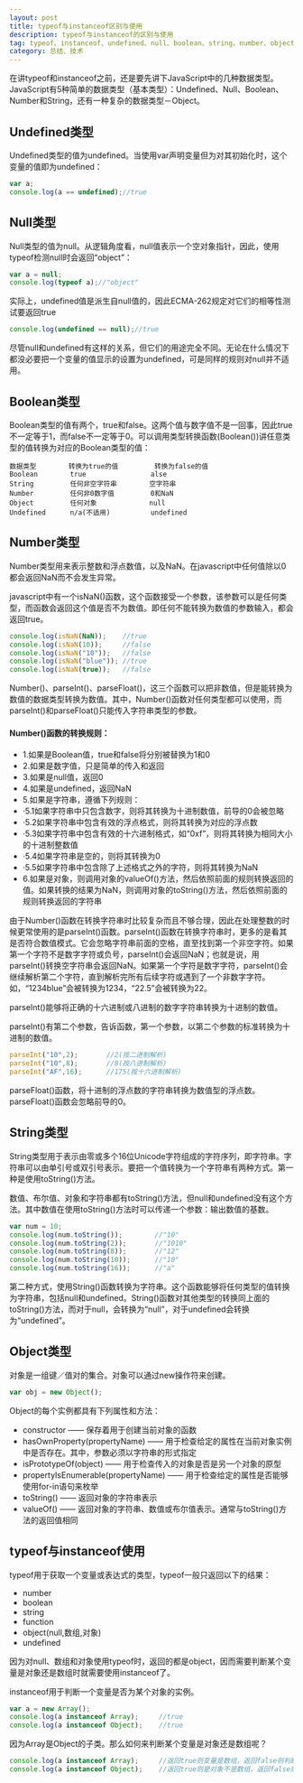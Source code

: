 ```yaml
---
layout: post
title: typeof与instanceof区别与使用
description: typeof与instanceof的区别与使用
tag: typeof、instanceof、undefined、null、boolean、string、number、object
category: 总结、技术
---
```

在讲typeof和instanceof之前，还是要先讲下JavaScript中的几种数据类型。JavaScript有5种简单的数据类型（基本类型）：Undefined、Null、Boolean、Number和String，还有一种复杂的数据类型－Object。

## Undefined类型

Undefined类型的值为undefined。当使用var声明变量但为对其初始化时，这个变量的值即为undefined：

```javascript
var a;
console.log(a == undefined);//true
```

## Null类型

Null类型的值为null。从逻辑角度看，null值表示一个空对象指针，因此，使用typeof检测null时会返回“object”：

```javascript
var a = null;
console.log(typeof a);//"object"
```

实际上，undefined值是派生自null值的，因此ECMA-262规定对它们的相等性测试要返回true

```javascript
console.log(undefined == null);//true
```

尽管null和undefined有这样的关系，但它们的用途完全不同。无论在什么情况下都没必要把一个变量的值显示的设置为undefined，可是同样的规则对null并不适用。

## Boolean类型

Boolean类型的值有两个，true和false。这两个值与数字值不是一回事，因此true不一定等于1，而false不一定等于0。可以调用类型转换函数(Boolean())讲任意类型的值转换为对应的Boolean类型的值：

```markup
数据类型		转换为true的值		  转换为false的值
Boolean        true                alse
String         任何非空字符串        空字符串
Number         任何非0数字值         0和NaN
Object         任何对象             null
Undefined      n/a(不适用)          undefined
```

## Number类型

Number类型用来表示整数和浮点数值，以及NaN。在javascript中任何值除以0都会返回NaN而不会发生异常。

javascript中有一个isNaN()函数，这个函数接受一个参数，该参数可以是任何类型，而函数会返回这个值是否不为数值。即任何不能转换为数值的参数输入，都会返回true。

```javascript
console.log(isNaN(NaN));    //true
console.log(isNaN(10));	    //false
console.log(isNaN("10"));   //false
console.log(isNaN("blue")); //true
console.log(isNaN(true));   //false
```

Number()、parseInt()、parseFloat()，这三个函数可以把非数值，但是能转换为数值的数据类型转换为数值。其中，Number()函数对任何类型都可以使用，而parseInt()和parseFloat()只能传入字符串类型的参数。

#### Number()函数的转换规则：

- 1.如果是Boolean值，true和false将分别被替换为1和0
- 2.如果是数字值，只是简单的传入和返回
- 3.如果是null值，返回0
- 4.如果是undefined，返回NaN
- 5.如果是字符串，遵循下列规则：
- ·5.1如果字符串中只包含数字，则将其转换为十进制数值，前导的0会被忽略
- ·5.2如果字符串中包含有效的浮点格式，则将其转换为对应的浮点数
- ·5.3如果字符串中包含有效的十六进制格式，如“0xf”，则将其转换为相同大小的十进制整数值
- ·5.4如果字符串是空的，则将其转换为0
- ·5.5如果字符串中包含除了上述格式之外的字符，则将其转换为NaN
- 6.如果是对象，则调用对象的valueOf()方法，然后依照前面的规则转换返回的值。如果转换的结果为NaN，则调用对象的toString()方法，然后依照前面的规则转换返回的字符串

由于Number()函数在转换字符串时比较复杂而且不够合理，因此在处理整数的时候更常使用的是parseInt()函数。parseInt()函数在转换字符串时，更多的是看其是否符合数值模式。它会忽略字符串前面的空格，直至找到第一个非空字符。如果第一个字符不是数字字符或负号，parseInt()会返回NaN；也就是说，用parseInt()转换空字符串会返回NaN。如果第一个字符是数字字符，parseInt()会继续解析第二个字符，直到解析完所有后续字符或遇到了一个非数字字符。如，“1234blue”会被转换为1234，“22.5”会被转换为22。

parseInt()能够将正确的十六进制或八进制的数字字符串转换为十进制的数值。

parseInt()有第二个参数，告诉函数，第一个参数，以第二个参数的标准转换为十进制的数值。

```javascript
parseInt("10",2);       //2(按二进制解析)
parseInt("10",8);       //8(按八进制解析)
parseInt("AF",16);      //175(按十六进制解析)
```

parseFloat()函数，将十进制的浮点数的字符串转换为数值型的浮点数。parseFloat()函数会忽略前导的0。

## String类型

String类型用于表示由零或多个16位Unicode字符组成的字符序列，即字符串。字符串可以由单引号或双引号表示。要把一个值转换为一个字符串有两种方式。第一种是使用toString()方法。

数值、布尔值、对象和字符串都有toString()方法，但null和undefined没有这个方法。其中数值在使用toString()方法时可以传递一个参数：输出数值的基数。

```javascript
var num = 10;
console.log(num.toString());        //"10"
console.log(num.toString(2));       //"1010"
console.log(num.toString(8));       //"12"
console.log(num.toString(10));      //"10"
console.log(num.toString(16));      //"a"
```

第二种方式，使用String()函数转换为字符串。这个函数能够将任何类型的值转换为字符串，包括null和undefined。String()函数对其他类型的转换同上面的toString()方法，而对于null，会转换为“null”，对于undefined会转换为“undefined”。

## Object类型

对象是一组键／值对的集合。对象可以通过new操作符来创建。

```javascript
var obj = new Object();
```

Object的每个实例都具有下列属性和方法：
- constructor —— 保存着用于创建当前对象的函数
- hasOwnProperty(propertyName) —— 用于检查给定的属性在当前对象实例中是否存在。其中，参数必须以字符串的形式指定
- isPrototypeOf(object) —— 用于检查传入的对象是否是另一个对象的原型
- propertyIsEnumerable(propertyName) —— 用于检查给定的属性是否能够使用for-in语句来枚举
- toString() —— 返回对象的字符串表示
- valueOf() —— 返回对象的字符串、数值或布尔值表示。通常与toString()方法的返回值相同

## typeof与instanceof使用

typeof用于获取一个变量或表达式的类型，typeof一般只返回以下的结果：
- number
- boolean
- string
- function
- object(null,数组,对象)
- undefined

因为对null、数组和对象使用typeof时，返回的都是object，因而需要判断某个变量是对象还是数组时就需要使用instanceof了。

instanceof用于判断一个变量是否为某个对象的实例。

```javascript
var a = new Array();
console.log(a instanceof Array);     //true
console.log(a instanceof Object);    //true
```

因为Array是Object的子类。那么如何来判断某个变量是对象还是数组呢？

```javascript
console.log(a instanceof Array);     //返回true则变量是数组，返回false则判断下一条
console.log(a instanceof Object);    //返回true则是对象不是数组，返回false则既不是对象也不是数组
```

